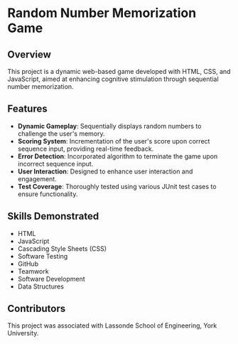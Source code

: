 # Random Number Memorization Game

## Overview
This project is a dynamic web-based game developed with HTML, CSS, and JavaScript, aimed at enhancing cognitive stimulation through sequential number memorization.

## Features
- **Dynamic Gameplay**: Sequentially displays random numbers to challenge the user's memory.
- **Scoring System**: Incrementation of the user's score upon correct sequence input, providing real-time feedback.
- **Error Detection**: Incorporated algorithm to terminate the game upon incorrect sequence input.
- **User Interaction**: Designed to enhance user interaction and engagement.
- **Test Coverage**: Thoroughly tested using various JUnit test cases to ensure functionality.

## Skills Demonstrated
- HTML
- JavaScript
- Cascading Style Sheets (CSS)
- Software Testing
- GitHub
- Teamwork
- Software Development
- Data Structures

## Contributors
This project was associated with Lassonde School of Engineering, York University.
